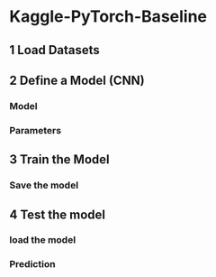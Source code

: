 # Kaggle-PyTorch-Baseline


## 1 Load Datasets


## 2 Define a Model (CNN)

### Model

### Parameters

## 3 Train the Model

### Save the model

## 4 Test the model

### load the model

### Prediction




